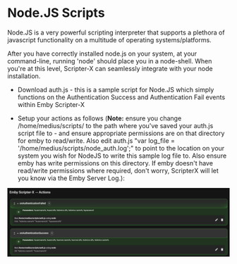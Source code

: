 Node.JS Scripts
===========

Node.JS is a very powerful scripting interpreter that supports a plethora of javascript functionality on a multitude of operating systems/platforms.

After you have correctly installed node.js on your system, at your command-line, running 'node' should place you in a node-shell.  When you're at this level, Scripter-X can seamlessly integrate with your node installation.

- Download auth.js - this is a sample script for Node.JS which simply functions on the Authentication Success and Authentication Fail events within Emby Scripter-X

- Setup your actions as follows  (<strong>Note:</strong> ensure you change /home/medius/scripts/ to the path where you've saved your auth.js script file to - and ensure appropriate permissions are on that directory for emby to read/write.  Also edit auth.js "var log_file = '/home/medius/scripts/node_auth.log';" to point to the location on your system you wish for NodeJS to write this sample log file to. Also ensure emby has write permissions on this directory.  If emby doesn't have read/write permissions where required, don't worry, ScripterX will let you know via the Emby Server Log.):

<img src="/Images/nodeJS_authSuccessFailActions.png">



